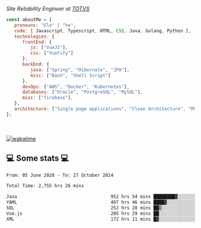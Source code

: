 <p><em>Site Reliability Engineer at <a href="https://www.totvs.com/">TOTVS</a></br>
</em></p>


```javascript
const aboutMe = {
   pronouns: "Ele" | "he",
   code: [ Javascript, Typescript, HTML, CSS, Java, Golang, Python ],
   technologies: {
      frontEnd: {
         js: ["VueJS"],
         css: ["Vuetify"]
      },
      backEnd: {
         java: ["Spring", "Hibernate", "JPA"],
         misc: ["Bash", "Shell Script"]
      },
      devOps: ["AWS", "Docker", "Kubernetes"],
      databases: ["Oracle", "PostgreSQL", "MySQL"],
      misc: ["firebase"],
   },
   architecture: ["Single page applications", "Clean Architecture", "MVC", "Microservices"],
};
```
</br></br>
[![wakatime](https://wakatime.com/badge/user/a3a8ed06-d304-4d6b-bc86-4adc418cdea7.svg)](https://wakatime.com/@a3a8ed06-d304-4d6b-bc86-4adc418cdea7)
<h2>💻 Some stats 💻</h2>

<!--START_SECTION:waka-->

```txt
From: 05 June 2020 - To: 27 October 2024

Total Time: 2,755 hrs 26 mins

Java                                   952 hrs 54 mins ████████▓░░░░░░░░░░░░░░░░   34.58 %
YAML                                   497 hrs 46 mins ████▓░░░░░░░░░░░░░░░░░░░░   18.07 %
SQL                                    252 hrs 28 mins ██▒░░░░░░░░░░░░░░░░░░░░░░   09.16 %
Vue.js                                 205 hrs 29 mins ██░░░░░░░░░░░░░░░░░░░░░░░   07.46 %
XML                                    172 hrs 11 mins █▓░░░░░░░░░░░░░░░░░░░░░░░   06.25 %
```

<!--END_SECTION:waka-->
